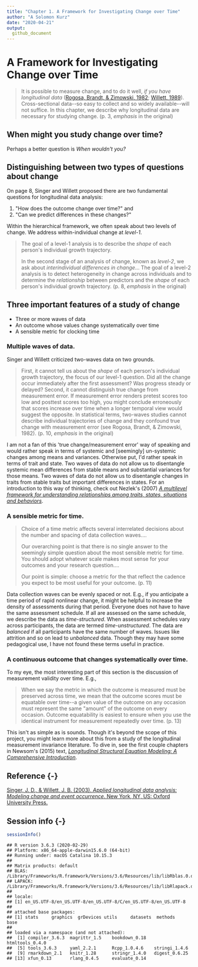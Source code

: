 ```yaml
---
title: "Chapter 1. A Framework for Investigating Change over Time"
author: "A Solomon Kurz"
date: "2020-04-21"
output:
  github_document
---
```


# A Framework for Investigating Change over Time

> It is possible to measure change, and to do it well, *if you have longitudinal data* ([Rogosa, Brandt, & Zimowski, 1982](https://www.researchgate.net/publication/232478172_A_Growth_Curve_Approach_to_the_Measurement_of_Change); [Willett, 1989](https://journals.sagepub.com/doi/pdf/10.1177/001316448904900309?casa_token=WvtBn5saBD0AAAAA:LIkgb_cU4Ou_pJrUTG9Z3cEVdXCJhxCIo6UYuTCs7uwcM2_haiBZPb9yOxtb4yEXKxJXHPZJOF4ilA)). Cross-sectional data--so easy to collect and so widely available--will not suffice. In this chapter, we describe why longitudinal data are necessary for studying change. (p. 3, *emphasis* in the original)

## When might you study change over time?

Perhaps a better question is *When wouldn't you?*

## Distinguishing between two types of questions about change

On page 8, Singer and Willett proposed there are two fundamental questions for longitudinal data analysis:

1. "How does the outcome change over time?" and
2. "Can we predict differences in these changes?"

Within the hierarchical framework, we often speak about two levels of change. We address within-individual change at *level-1*.

> The goal of a level-1 analysis is to describe the *shape* of each person's individual growth trajectory.
>
> In the second stage of an analysis of change, known as *level-2*, we ask about *interindividual differences in change*... The goal of a level-2 analysis is to detect heterogeneity in change across individuals and to determine the *relationship* between predictors and the *shape* of each person's individual growth trajectory. (p. 8, *emphasis* in the original)

## Three important features of a study of change

* Three or more waves of data
* An outcome whose values change systematically over time
* A sensible metric for clocking time

### Multiple waves of data.

Singer and Willett criticized two-waves data on two grounds.

> First, it cannot tell us about the *shape* of each person's individual growth trajectory, the focus of our level-1 question. Did all the change occur immediately after the first assessment? Was progress steady or delayed? Second, it cannot distinguish true change from measurement error. If measurement error renders pretest scores too low and posttest scores too high, you might conclude erroneously that scores increase over time when a longer temporal view would suggest the opposite. In statistical terms, two-waves studies cannot describe individual trajectories of change and they confound true change with measurement error (see Rogosa, Brandt, & Zimowski, 1982). (p. 10, *emphasis* in the original)

I am not a fan of this 'true change/measurement error' way of speaking and would rather speak in terms of systemic and [seemingly] un-systemic changes among means and variances. Otherwise put, I'd rather speak in terms of trait and state. Two waves of data do not allow us to disentangle systemic mean differences from stable means and substantial variances for those means. Two waves of data do not allow us to disentangle changes in traits from stable traits but important differences in states. For an introduction to this way of thinking, check out Nezlek's (2007) [*A multilevel framework for understanding relationships among traits, states, situations and behaviors*](https://www.researchgate.net/publication/228079300_A_Multilevel_Framework_for_Understanding_Relationships_Among_Traits_States_Situations_and_Behaviours).

### A sensible metric for time.

> Choice of a time metric affects several interrelated decisions about the number and spacing of data collection waves....
>
> Our overarching point is that there is no single answer to the seemingly simple question about the most sensible metric for time. You should adopt whatever scale makes most sense for your outcomes and your research question....
>
> Our point is simple: choose a metric for the that reflect the cadence you expect to be most useful for your outcome. (p. 11)

Data collection waves can be evenly spaced or not. E.g., if you anticipate a time period of rapid nonlinear change, it might be helpful to increase the density of assessments during that period. Everyone does not have to have the same assessment schedule. If all are assessed on the same schedule, we describe the data as *time-structured*. When assessment schedules vary across participants, the data are termed *time-unstructured*. The data are *balanced* if all participants have the same number of waves. Issues like attrition and so on lead to *unbalanced* data. Though they may have some pedagogical use, I have not found these terms useful in practice.

### A continuous outcome that changes systematically over time.

To my eye, the most interesting part of this section is the discussion of measurement validity over time. E.g.,

> When we say the metric in which the outcome is measured must be preserved across time, we mean that the outcome scores must be equatable over time--a given value of the outcome on any occasion must represent the same "amount" of the outcome on every occasion. Outcome equatability is easiest to ensure when you use the identical instrument for measurement repeatedly over time. (p. 13)

This isn't as simple as is sounds. Though it's beyond the scope of this project, you might learn more about this from a study of the longitudinal measurement invariance literature. To dive in, see the first couple chapters in Newsom's (2015) text, [*Longitudinal Structural Equation Modeling: A Comprehensive Introduction*](http://www.longitudinalsem.com/).

## Reference {-}

[Singer, J. D., & Willett, J. B. (2003). *Applied longitudinal data analysis: Modeling change and event occurrence*. New York, NY, US: Oxford University Press.](https://www.oxfordscholarship.com/view/10.1093/acprof:oso/9780195152968.001.0001/acprof-9780195152968)

## Session info {-}


```r
sessionInfo()
```

```
## R version 3.6.3 (2020-02-29)
## Platform: x86_64-apple-darwin15.6.0 (64-bit)
## Running under: macOS Catalina 10.15.3
## 
## Matrix products: default
## BLAS:   /Library/Frameworks/R.framework/Versions/3.6/Resources/lib/libRblas.0.dylib
## LAPACK: /Library/Frameworks/R.framework/Versions/3.6/Resources/lib/libRlapack.dylib
## 
## locale:
## [1] en_US.UTF-8/en_US.UTF-8/en_US.UTF-8/C/en_US.UTF-8/en_US.UTF-8
## 
## attached base packages:
## [1] stats     graphics  grDevices utils     datasets  methods   base     
## 
## loaded via a namespace (and not attached):
##  [1] compiler_3.6.3  magrittr_1.5    bookdown_0.18   htmltools_0.4.0
##  [5] tools_3.6.3     yaml_2.2.1      Rcpp_1.0.4.6    stringi_1.4.6  
##  [9] rmarkdown_2.1   knitr_1.28      stringr_1.4.0   digest_0.6.25  
## [13] xfun_0.13       rlang_0.4.5     evaluate_0.14
```

